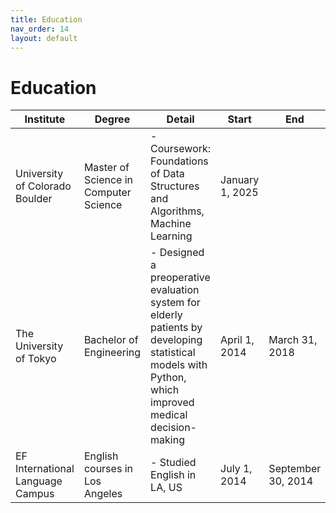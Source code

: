 ```yaml
---
title: Education
nav_order: 14
layout: default
---
```


# Education

| Institute                       | Degree                             | Detail                                                                                                                            | Start           | End              |
| ------------------------------- | ---------------------------------- | --------------------------------------------------------------------------------------------------------------------------------- | --------------- | ---------------- |
| University of Colorado Boulder  | Master of Science in Computer Science | - Coursework: Foundations of Data Structures and Algorithms, Machine Learning                                                     | January 1, 2025 |                  |
| The University of Tokyo         | Bachelor of Engineering            | - Designed a preoperative evaluation system for elderly patients by developing statistical models with Python, which improved medical decision-making | April 1, 2014   | March 31, 2018   |
| EF International Language Campus| English courses in Los Angeles     | - Studied English in LA, US                                                                                                     | July 1, 2014    | September 30, 2014| 